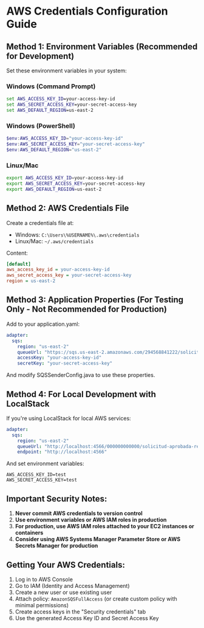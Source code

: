 # AWS Credentials Configuration Guide

## Method 1: Environment Variables (Recommended for Development)

Set these environment variables in your system:

### Windows (Command Prompt)
```cmd
set AWS_ACCESS_KEY_ID=your-access-key-id
set AWS_SECRET_ACCESS_KEY=your-secret-access-key
set AWS_DEFAULT_REGION=us-east-2
```

### Windows (PowerShell)
```powershell
$env:AWS_ACCESS_KEY_ID="your-access-key-id"
$env:AWS_SECRET_ACCESS_KEY="your-secret-access-key"
$env:AWS_DEFAULT_REGION="us-east-2"
```

### Linux/Mac
```bash
export AWS_ACCESS_KEY_ID=your-access-key-id
export AWS_SECRET_ACCESS_KEY=your-secret-access-key
export AWS_DEFAULT_REGION=us-east-2
```

## Method 2: AWS Credentials File

Create a credentials file at:
- Windows: `C:\Users\%USERNAME%\.aws\credentials`
- Linux/Mac: `~/.aws/credentials`

Content:
```ini
[default]
aws_access_key_id = your-access-key-id
aws_secret_access_key = your-secret-access-key
region = us-east-2
```

## Method 3: Application Properties (For Testing Only - Not Recommended for Production)

Add to your application.yaml:
```yaml
adapter:
  sqs:
    region: "us-east-2"
    queueUrl: "https://sqs.us-east-2.amazonaws.com/294568841222/solicitud-aprobada-rechazada"
    accessKey: "your-access-key-id"
    secretKey: "your-secret-access-key"
```

And modify SQSSenderConfig.java to use these properties.

## Method 4: For Local Development with LocalStack

If you're using LocalStack for local AWS services:

```yaml
adapter:
  sqs:
    region: "us-east-2"
    queueUrl: "http://localhost:4566/000000000000/solicitud-aprobada-rechazada"
    endpoint: "http://localhost:4566"
```

And set environment variables:
```
AWS_ACCESS_KEY_ID=test
AWS_SECRET_ACCESS_KEY=test
```

## Important Security Notes:

1. **Never commit AWS credentials to version control**
2. **Use environment variables or AWS IAM roles in production**
3. **For production, use AWS IAM roles attached to your EC2 instances or containers**
4. **Consider using AWS Systems Manager Parameter Store or AWS Secrets Manager for production**

## Getting Your AWS Credentials:

1. Log in to AWS Console
2. Go to IAM (Identity and Access Management)
3. Create a new user or use existing user
4. Attach policy: `AmazonSQSFullAccess` (or create custom policy with minimal permissions)
5. Create access keys in the "Security credentials" tab
6. Use the generated Access Key ID and Secret Access Key
